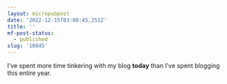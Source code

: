 ```yaml
---
layout: micropubpost
date: '2022-12-15T03:00:45.251Z'
title: ''
mf-post-status:
  - published
slug: '10845'
---
```

I’ve spent more time tinkering with my blog  **today** than I’ve spent blogging this entire year. 
